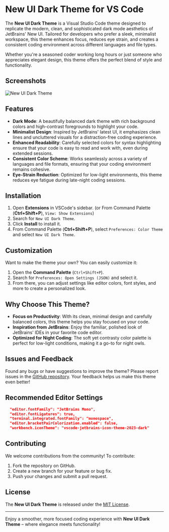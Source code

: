 # New UI Dark Theme for VS Code

The **New UI Dark Theme** is a Visual Studio Code theme designed to replicate the modern, clean, and sophisticated dark mode aesthetics of JetBrains' New UI. Tailored for developers who prefer a sleek, minimalist workspace, this theme enhances focus, reduces eye strain, and creates a consistent coding environment across different languages and file types.

Whether you're a seasoned coder working long hours or just someone who appreciates elegant design, this theme offers the perfect blend of style and functionality.

## Screenshots

![New UI Dark Theme](https://raw.githubusercontent.com/rbutov/vscode-new-ui-dark-theme/master/images/preview.png)

## Features

- **Dark Mode**: A beautifully balanced dark theme with rich background colors and high-contrast foregrounds to highlight your code.
- **Minimalist Design**: Inspired by JetBrains' latest UI, it emphasizes clean lines and uncluttered visuals for a distraction-free coding experience.
- **Enhanced Readability**: Carefully selected colors for syntax highlighting ensure that your code is easy to read and work with, even during extended sessions.
- **Consistent Color Scheme**: Works seamlessly across a variety of languages and file formats, ensuring that your coding environment remains cohesive.
- **Eye-Strain Reduction**: Optimized for low-light environments, this theme reduces eye fatigue during late-night coding sessions.

## Installation

1. Open **Extensions** in VSCode's sidebar. (or From Command Palette (**Ctrl+Shift+P**), `View: Show Extensions`)
2. Search for `New UI Dark Theme`.
3. Click **Install** to install it.
4. From Command Palette (**Ctrl+Shift+P**), select `Preferences: Color Theme` and select `New UI Dark Theme`.

## Customization

Want to make the theme your own? You can easily customize it:

1. Open the **Command Palette** (`Ctrl+Shift+P`).
2. Search for `Preferences: Open Settings (JSON)` and select it.
3. From there, you can adjust settings like editor colors, font styles, and more to create a personalized look.

## Why Choose This Theme?

- **Focus on Productivity**: With its clean, minimal design and carefully balanced colors, this theme helps you stay focused on your code.
- **Inspiration from JetBrains**: Enjoy the familiar, polished look of JetBrains' IDEs in your favorite code editor.
- **Optimized for Night Coding**: The soft yet contrasty color palette is perfect for low-light conditions, making it a go-to for night owls.

## Issues and Feedback

Found any bugs or have suggestions to improve the theme? Please report issues in the [GitHub repository](https://github.com/rbutov/vscode-new-ui-dark-theme). Your feedback helps us make this theme even better!

## Recommended Editor Settings

```json
  "editor.fontFamily": "JetBrains Mono",
  "editor.fontLigatures": true,
  "terminal.integrated.fontFamily": "monospace",
  "editor.bracketPairColorization.enabled": false,
  "workbench.iconTheme": "vscode-jetbrains-icon-theme-2023-dark"
```

## Contributing

We welcome contributions from the community! To contribute:

1. Fork the repository on GitHub.
2. Create a new branch for your feature or bug fix.
3. Push your changes and submit a pull request.

## License

The **New UI Dark Theme** is released under the [MIT License](LICENSE).

---

Enjoy a smoother, more focused coding experience with **New UI Dark Theme** – where elegance meets functionality!